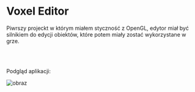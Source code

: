 # Voxel Editor

Piwrszy projeckt w którym miałem styczność z OpenGL, edytor miał być silnikiem do edycji obiektów, które potem miały zostać wykorzystane w grze.

<br />
<br />

Podgląd aplikacji:

![obraz](https://github.com/Mariusz707/VoxelEditor/assets/135693331/c4b0fcfe-811d-4b07-8d00-b1788f2e3fd7)
